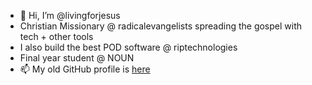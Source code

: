 - 👋 Hi, I’m @livingforjesus
- Christian Missionary @ radicalevangelists spreading the gospel with tech + other tools
- I also build the best POD software @ riptechnologies
- Final year student @ NOUN
- 📫 My old GitHub profile is [here](https://github.com/psecuresystem)

<!---
livingforjesus/livingforjesus is a ✨ special ✨ repository because its `README.md` (this file) appears on your GitHub profile.
You can click the Preview link to take a look at your changes.
--->
